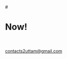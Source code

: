 #<h1>Now!</h1>
</br></br>
<a href=mailto:contacts2uttam@gmail.com>contacts2uttam@gmail.com</a>
</br></br>
